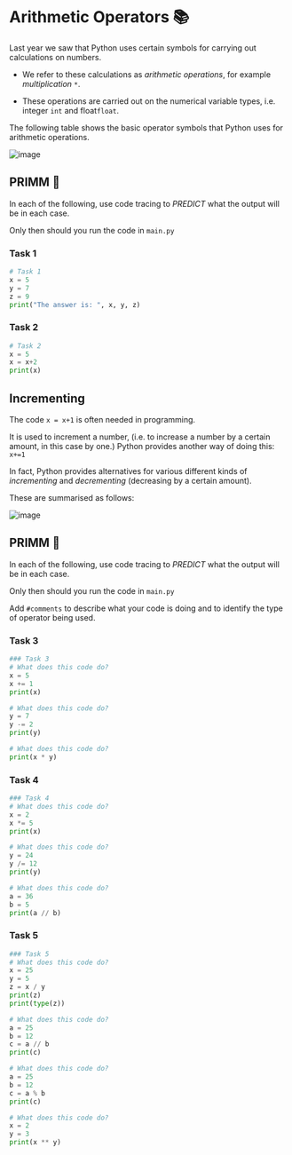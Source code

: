 # Arithmetic Operators 📚

Last year we saw that Python uses certain symbols for carrying out calculations on numbers. 

- We refer to these calculations as _arithmetic operations_, for example _multiplication_ `*`. 

- These operations are carried out on the numerical variable types, i.e. integer ``int`` and float``float``.

The following table shows the basic operator symbols that Python uses for arithmetic operations.

![image](https://github.com/user-attachments/assets/703060fd-3c64-48c8-bd12-1259e9a5df69)

## PRIMM 📝
In each of the following, use code tracing to *PREDICT* what the output will be in each case. 

Only then should you run the code in ``main.py``

### Task 1
````python
# Task 1
x = 5
y = 7
z = 9
print("The answer is: ", x, y, z)
````

### Task 2
````python
# Task 2
x = 5
x = x+2
print(x)
````
## Incrementing
The code ``x = x+1`` is often needed in programming. 

It is used to increment a number, (i.e. to increase a number by a certain amount, in this case by one.) Python provides another way of doing this: 
``x+=1``

In fact, Python provides alternatives for various different kinds of *incrementing* and *decrementing* (decreasing by a certain amount). 

These are summarised as follows:

![image](https://github.com/user-attachments/assets/e90636a0-f510-48f5-a6c9-46e7b54f3311)



## PRIMM 📝
In each of the following, use code tracing to *PREDICT* what the output will be in each case. 

Only then should you run the code in ``main.py``

Add ``#comments`` to describe what your code is doing and to identify the type of operator being used.

### Task 3
````python
### Task 3
# What does this code do?
x = 5
x += 1
print(x) 

# What does this code do?
y = 7
y -= 2
print(y)

# What does this code do?
print(x * y) 
````
### Task 4
````python
### Task 4
# What does this code do?
x = 2
x *= 5
print(x) 

# What does this code do?
y = 24
y /= 12
print(y)

# What does this code do?
a = 36
b = 5
print(a // b) 
````
### Task 5

````python
### Task 5
# What does this code do?
x = 25
y = 5
z = x / y
print(z) 
print(type(z))

# What does this code do?
a = 25
b = 12
c = a // b
print(c)

# What does this code do?
a = 25
b = 12
c = a % b
print(c)

# What does this code do?
x = 2
y = 3
print(x ** y) 
````


